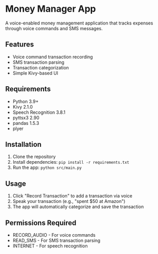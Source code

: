 # Money Manager App

A voice-enabled money management application that tracks expenses through voice commands and SMS messages.

## Features

- Voice command transaction recording
- SMS transaction parsing
- Transaction categorization
- Simple Kivy-based UI

## Requirements

- Python 3.9+
- Kivy 2.1.0
- Speech Recognition 3.8.1
- pyttsx3 2.90
- pandas 1.5.3
- plyer

## Installation

1. Clone the repository
2. Install dependencies: `pip install -r requirements.txt`
3. Run the app: `python src/main.py`

## Usage

1. Click "Record Transaction" to add a transaction via voice
2. Speak your transaction (e.g., "spent $50 at Amazon")
3. The app will automatically categorize and save the transaction

## Permissions Required

- RECORD_AUDIO - For voice commands
- READ_SMS - For SMS transaction parsing
- INTERNET - For speech recognition
